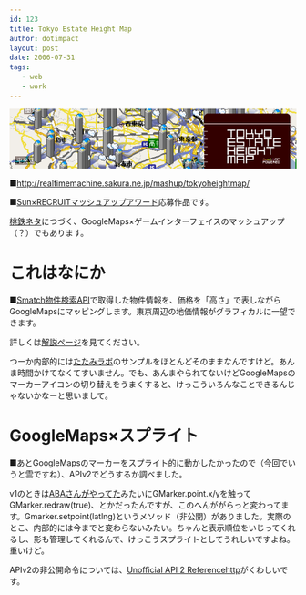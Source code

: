 ```yaml
---
id: 123
title: Tokyo Estate Height Map
author: dotimpact
layout: post
date: 2006-07-31
tags:
   - web
   - work
---
```

<img class="img_R" src='/hexo/images/wp-content/uploads/2008/02/tehm.png' alt='tehm.png' />

■<http://realtimemachine.sakura.ne.jp/mashup/tokyoheightmap/>

■[Sun×RECRUITマッシュアップアワード][1]応募作品です。

[桃鉄ネタ][2]につづく、GoogleMaps×ゲームインターフェイスのマッシュアップ（？）でもあります。

# これはなにか

■[Smatch物件検索API][3]で取得した物件情報を、価格を「高さ」で表しながらGoogleMapsにマッピングします。東京周辺の地価情報がグラフィカルに一望できます。

詳しくは[解説ページ][4]を見てください。

つーか内部的には[たたみラボ][5]のサンプルをほとんどそのままなんですけど。あんま時間かけてなくてすいません。でも、あんまやられてないけどGoogleMapsのマーカーアイコンの切り替えをうまくすると、けっこういろんなことできるんじゃないかなーと思いまして。

# GoogleMaps×スプライト

■あとGoogleMapsのマーカーをスプライト的に動かしたかったので（今回でいうと雲ですね）、APIv2でどうするか調べました。

v1のときは[ABAさんがやってた][6]みたいにGMarker.point.x/yを触ってGMarker.redraw(true)、とかだったんですが、このへんががらっと変わってます。Gmarker.setpoint(latlng)というメソッド（非公開）がありました。実際のとこ、内部的には今までと変わらないみたい。ちゃんと表示順位をいじってくれるし、影も管理してくれるんで、けっこうスプライトとしてうれしいですよね。重いけど。

APIv2の非公開命令については、[Unofficial API 2 Referencehttp][7]がくわしいです。

 [1]: http://www.recruit.jp/mashup2006/
 [2]: http://realtimemachine.sakura.ne.jp/collisions/works/web/dice.html
 [3]: http://www.smatch.jp/edit/api/reference.html
 [4]: http://realtimemachine.sakura.ne.jp/mashup/tokyoheightmap/about.html
 [5]: http://www.tatamilab.jp/rnd/archives/000251.html
 [6]: http://d.hatena.ne.jp/ABA/20051205#p1
 [7]: //www.econym.demon.co.uk/googlemaps/reference.htm

